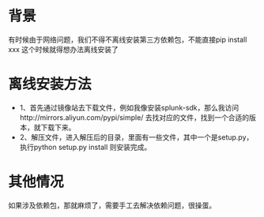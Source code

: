# 背景
有时候由于网络问题，我们不得不离线安装第三方依赖包，不能直接pip install xxx
这个时候就得想办法离线安装了

# 离线安装方法
* 1、首先通过镜像站去下载文件，例如我像安装splunk-sdk，那么我访问http://mirrors.aliyun.com/pypi/simple/
去找对应的文件，找到一个合适的版本，就下载下来。
* 2、解压文件，进入解压后的目录，里面有一些文件，其中一个是setup.py，执行python setup.py install 则安装完成。

# 其他情况
如果涉及依赖包，那就麻烦了，需要手工去解决依赖问题，很操蛋。
